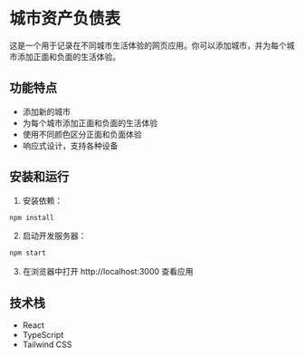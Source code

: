 # 城市资产负债表

这是一个用于记录在不同城市生活体验的网页应用。你可以添加城市，并为每个城市添加正面和负面的生活体验。

## 功能特点

- 添加新的城市
- 为每个城市添加正面和负面的生活体验
- 使用不同颜色区分正面和负面体验
- 响应式设计，支持各种设备

## 安装和运行

1. 安装依赖：
```bash
npm install
```

2. 启动开发服务器：
```bash
npm start
```

3. 在浏览器中打开 http://localhost:3000 查看应用

## 技术栈

- React
- TypeScript
- Tailwind CSS 